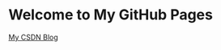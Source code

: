 # Welcome to My GitHub Pages

[My CSDN Blog](http://blog.csdn.net/why19940926 "optional title")

<script type="text/javascript" src="http://ip.chinaz.com/getip.aspx"></script>
